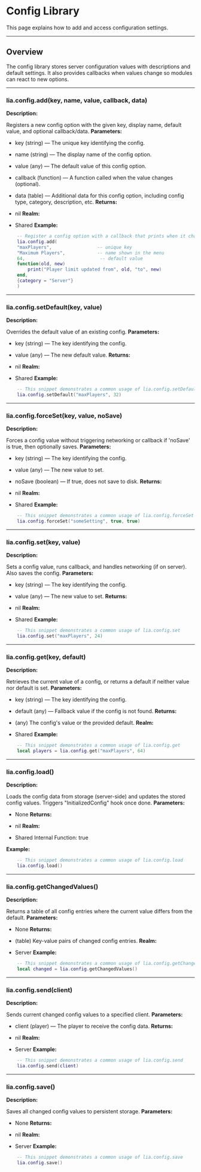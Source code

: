# Config Library

This page explains how to add and access configuration settings.

---

## Overview

The config library stores server configuration values with descriptions and default settings. It also provides callbacks when values change so modules can react to new options.

---

### lia.config.add(key, name, value, callback, data)

    
**Description:**

Registers a new config option with the given key, display name, default value, and optional callback/data.
**Parameters:**

* key (string) — The unique key identifying the config.
* name (string) — The display name of the config option.
* value (any) — The default value of this config option.
* callback (function) — A function called when the value changes (optional).
* data (table) — Additional data for this config option, including config type, category, description, etc.
**Returns:**

* nil
**Realm:**

* Shared
**Example:**

```lua
    -- Register a config option with a callback that prints when it changes
    lia.config.add(
    "maxPlayers",                 -- unique key
    "Maximum Players",            -- name shown in the menu
    64,                            -- default value
    function(old, new)
        print("Player limit updated from", old, "to", new)
    end,
    {category = "Server"}
    )
```

---


### lia.config.setDefault(key, value)

    
**Description:**

Overrides the default value of an existing config.
**Parameters:**

* key (string) — The key identifying the config.
* value (any) — The new default value.
**Returns:**

* nil
**Realm:**

* Shared
**Example:**

```lua
    -- This snippet demonstrates a common usage of lia.config.setDefault
    lia.config.setDefault("maxPlayers", 32)
```

---


### lia.config.forceSet(key, value, noSave)

    
**Description:**

Forces a config value without triggering networking or callback if 'noSave' is true, then optionally saves.
**Parameters:**

* key (string) — The key identifying the config.
* value (any) — The new value to set.
* noSave (boolean) — If true, does not save to disk.
**Returns:**

* nil
**Realm:**

* Shared
**Example:**

```lua
    -- This snippet demonstrates a common usage of lia.config.forceSet
    lia.config.forceSet("someSetting", true, true)
```

---


### lia.config.set(key, value)

    
**Description:**

Sets a config value, runs callback, and handles networking (if on server). Also saves the config.
**Parameters:**

* key (string) — The key identifying the config.
* value (any) — The new value to set.
**Returns:**

* nil
**Realm:**

* Shared
**Example:**

```lua
    -- This snippet demonstrates a common usage of lia.config.set
    lia.config.set("maxPlayers", 24)
```

---


### lia.config.get(key, default)

    
**Description:**

Retrieves the current value of a config, or returns a default if neither value nor default is set.
**Parameters:**

* key (string) — The key identifying the config.
* default (any) — Fallback value if the config is not found.
**Returns:**

* (any) The config's value or the provided default.
**Realm:**

* Shared
**Example:**

```lua
    -- This snippet demonstrates a common usage of lia.config.get
    local players = lia.config.get("maxPlayers", 64)
```

---


### lia.config.load()

    
**Description:**

Loads the config data from storage (server-side) and updates the stored config values.
Triggers "InitializedConfig" hook once done.
**Parameters:**

* None
**Returns:**

* nil
**Realm:**

* Shared
    Internal Function:
    true
    
**Example:**

```lua
    -- This snippet demonstrates a common usage of lia.config.load
    lia.config.load()
```

---


### lia.config.getChangedValues()

    
**Description:**

Returns a table of all config entries where the current value differs from the default.
**Parameters:**

* None
**Returns:**

* (table) Key-value pairs of changed config entries.
**Realm:**

* Server
**Example:**

```lua
    -- This snippet demonstrates a common usage of lia.config.getChangedValues
    local changed = lia.config.getChangedValues()
```

---


### lia.config.send(client)

    
**Description:**

Sends current changed config values to a specified client.
**Parameters:**

* client (player) — The player to receive the config data.
**Returns:**

* nil
**Realm:**

* Server
**Example:**

```lua
    -- This snippet demonstrates a common usage of lia.config.send
    lia.config.send(client)
```

---


### lia.config.save()

    
**Description:**

Saves all changed config values to persistent storage.
**Parameters:**

* None
**Returns:**

* nil
**Realm:**

* Server
**Example:**

```lua
    -- This snippet demonstrates a common usage of lia.config.save
    lia.config.save()
```
